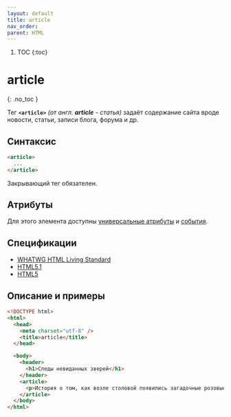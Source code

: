 ```yaml
---
layout: default
title: article
nav_order:
parent: HTML
---
```


<!-- prettier-ignore-start -->
1. TOC
{:toc}

# article
{: .no_toc }
<!-- prettier-ignore-end -->

Тег **`<article>`** _(от англ. **article** - статья)_ задаёт содержание сайта вроде новости, статьи, записи блога, форума и др.

## Синтаксис

```html
<article>
  ...
</article>
```

Закрывающий тег обязателен.

## Атрибуты

Для этого элемента доступны [универсальные атрибуты](/lib/uni-attr/) и [события](/lib/events/).

## Спецификации

- [WHATWG HTML Living Standard](https://html.spec.whatwg.org/multipage/sections.html#the-article-element)
- [HTML5.1](http://www.w3.org/html/wg/drafts/html/master/sections.html#the-article-element)
- [HTML5](http://www.w3.org/TR/html5/sections.html#the-article-element)

## Описание и примеры

```html
<!DOCTYPE html>
<html>
  <head>
    <meta charset="utf-8" />
    <title>article</title>
  </head>

  <body>
    <header>
      <h1>Следы невиданных зверей</h1>
    </header>
    <article>
      <p>История о том, как возле столовой появились загадочные розовые следы с шестью пальцами, и почему это случилось.</p>
    </article>
  </body>
</html>
```
